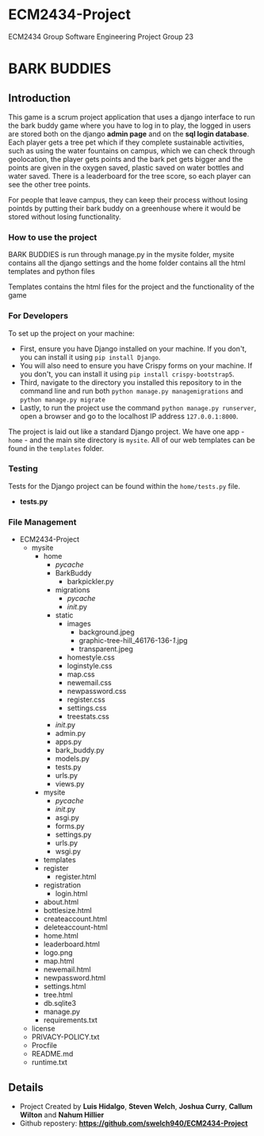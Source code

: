 # ECM2434-Project
ECM2434 Group Software Engineering Project
Group 23
# BARK BUDDIES

## Introduction

This game is a scrum project application that uses a django interface to run the bark buddy game where you have to log in to play, the logged in users are stored both on the django **admin page** and on the **sql login database**. Each player gets a tree pet which if they complete sustainable activities, such as using the water fountains on campus, which we can check through geolocation, the player gets points and the bark pet gets bigger and the points are given in the oxygen saved, plastic saved on water bottles and water saved. There is a leaderboard for the tree score, so each player can see the other tree points.

For people that leave campus, they can keep their process without losing pointds by putting their bark buddy on a greenhouse where it would be stored without losing functionality.

### How to use the project

BARK BUDDIES is run through manage.py in the mysite folder, mysite contains all the django settings and the home folder contains all the html templates and python files

Templates contains the html files for the project and the functionality of the game

### For Developers

To set up the project on your machine:

- First, ensure you have Django installed on your machine. If you don't, you can install it using `pip install Django`.
- You will also need to ensure you have Crispy forms on your machine. If you don't, you can install it using `pip install crispy-bootstrap5`.
- Third, navigate to the directory you installed this repository to in the command line and run both `python manage.py managemigrations` and `python manage.py migrate`
- Lastly, to run the project use the command `python manage.py runserver`, open a browser and go to the localhost IP address `127.0.0.1:8000`.

The project is laid out like a standard Django project. We have one app - `home` - and the main site directory is `mysite`. All of our web templates can be found in the `templates` folder.

### Testing

Tests for the Django project can be found within the `home/tests.py` file.

- **tests.py**

### File Management

- ECM2434-Project
  - mysite
    - home
      - _pycache_
      - BarkBuddy
        - barkpickler.py
      - migrations
        - _pycache_
        - _init_.py
      - static
        - images
          - background.jpeg
          - graphic-tree-hill_46176-136-_1_.jpg
          - transparent.jpeg
        - homestyle.css
        - loginstyle.css
        - map.css
        - newemail.css
        - newpassword.css
        - register.css
        - settings.css
        - treestats.css
      - _init_.py
      - admin.py
      - apps.py
      - bark_buddy.py
      - models.py
      - tests.py
      - urls.py
      - views.py
    - mysite
      - _pycache_
      - _init_.py
      - asgi.py
      - forms.py
      - settings.py
      - urls.py
      - wsgi.py
    - templates
    - register
      - register.html
    - registration
      - login.html
    - about.html
    - bottlesize.html
    - createaccount.html
    - deleteaccount-html
    - home.html
    - leaderboard.html
    - logo.png
    - map.html
    - newemail.html
    - newpassword.html
    - settings.html
    - tree.html
    - db.sqlite3
    - manage.py
    - requirements.txt
  - license
  - PRIVACY-POLICY.txt
  - Procfile
  - README.md
  - runtime.txt

## Details

- Project Created by **Luis Hidalgo**, **Steven Welch**, **Joshua Curry**, **Callum Wilton** and **Nahum Hillier**
- Github repostery: **<https://github.com/swelch940/ECM2434-Project>**
